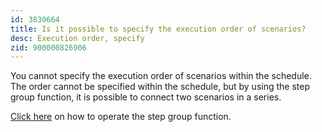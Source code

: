 ```yaml
---
id: 3830664
title: Is it possible to specify the execution order of scenarios?
desc: Execution order, specify
zid: 900000826906
---
```


You cannot specify the execution order of scenarios within the schedule. <br>The order cannot be specified within the schedule, but by using the step group function, it is possible to connect two scenarios in a series.

[Click here](https://intercom.help/autify/ja/articles/3826029-2%E3%81%A4%E3%81%AE%E3%82%B7%E3%83%8A%E3%83%AA%E3%82%AA%E3%82%92%E3%83%9E%E3%83%BC%E3%82%B8%E3%81%97%E3%81%A61%E3%81%A4%E3%81%AE%E3%82%B7%E3%83%8A%E3%83%AA%E3%82%AA%E3%81%A8%E3%81%97%E3%81%A6%E4%BD%BF%E7%94%A8%E3%81%99%E3%82%8B%E3%81%93%E3%81%A8%E3%81%AF%E3%81%A7%E3%81%8D%E3%81%BE%E3%81%99%E3%81%8B) on how to operate the step group function.
